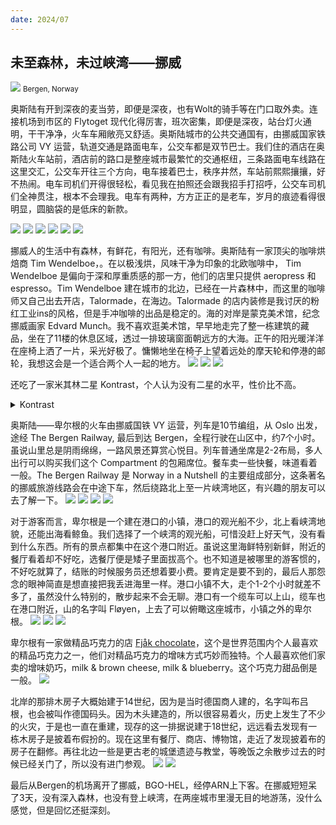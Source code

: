 ```yaml
---
date: 2024/07
---
```


## 未至森林，未过峡湾——挪威

<img src="https://s2.loli.net/2024/09/19/gmNhvVQDMEUypeA.jpg"/>
<small>Bergen, Norway</small>

奥斯陆有开到深夜的麦当劳，即便是深夜，也有Wolt的骑手等在门口取外卖。连接机场到市区的 Flytoget 现代化得厉害，班次密集，即便是深夜，站台灯火通明，干干净净，火车车厢敞亮又舒适。奥斯陆城市的公共交通国有，由挪威国家铁路公司 VY 运营，轨道交通是路面电车，公交车都是双节巴士。我们住的酒店在奥斯陆火车站前，酒店前的路口是整座城市最繁忙的交通枢纽，三条路面电车线路在这里交汇，公交车开往三个方向，电车接着巴士，秩序井然，车站前熙熙攘攘，好不热闹。电车司机们开得很轻松，看见我在拍照还会跟我招手打招呼，公交车司机们全神贯注，根本不会理我。电车有两种，方方正正的是老车，岁月的痕迹看得很明显，圆脑袋的是低床的新款。

<img src="https://s2.loli.net/2024/09/19/tnKFXryYlwiV8s9.jpg"/>
<img src="https://s2.loli.net/2024/09/20/mOdvJ7lWcVQey8u.jpg"/>
<img src="https://s2.loli.net/2024/09/19/Mjgqckdy62mbofQ.jpg"/>
<img src="https://s2.loli.net/2024/09/19/ENZskuoSW3qMUYA.jpg"/>
<img src="https://s2.loli.net/2024/09/19/7JMr85YliTEvdgG.jpg"/>
<img src="https://s2.loli.net/2024/09/19/f78wi6JlhBHCr3K.jpg"/>

挪威人的生活中有森林，有鲜花，有阳光，还有咖啡。奥斯陆有一家顶尖的咖啡烘焙商 Tim Wendelboe，。在以极浅烘，风味干净为印象的北欧咖啡中， Tim Wendelboe 是偏向于深和厚重质感的那一方，他们的店里只提供 aeropress 和 espresso。Tim Wendelboe 建在城市的北边，已经在一片森林中，而这里的咖啡师又自己出去开店，Talormade，在海边。Talormade 的店内装修是我讨厌的粉红工业ins的风格，但是手冲咖啡的出品是稳定的。海的对岸是蒙克美术馆，纪念挪威画家 Edvard Munch。我不喜欢逛美术馆，早早地走完了整一栋建筑的藏品，坐在了11楼的休息区域，透过一排玻璃窗面朝远方的大海。正午的阳光暖洋洋在座椅上洒了一片，采光好极了。慵懒地坐在椅子上望着远处的摩天轮和停港的邮轮，我想这会是一个适合两个人一起的地方。
<img src="https://s2.loli.net/2024/09/19/pBP2jzE1CsAItH4.jpg"/>
<img src="https://s2.loli.net/2024/09/19/qWibuoNTdDShF6n.jpg"/>
<img src="https://s2.loli.net/2024/09/19/xAvuwRigsGfeTFN.jpg"/>

还吃了一家米其林二星 Kontrast，个人认为没有二星的水平，性价比不高。
<details>
<summary>Kontrast</summary>

<img src="https://s2.loli.net/2024/09/19/LnwbXE9eqZ8pcNY.jpg"/>
<img src="https://s2.loli.net/2024/09/19/fkSrRJVQvUOx2z4.jpg"/>
<img src="https://s2.loli.net/2024/09/19/G1cWUDfdRnrtBbx.jpg"/>
<img src="https://s2.loli.net/2024/09/19/IvOezDoqm1FtusS.jpg"/>
<img src="https://s2.loli.net/2024/09/19/FnumiG4PKV3cBRL.jpg"/>
<img src="https://s2.loli.net/2024/09/19/9viFJl6G2D8tHzP.jpg"/>
<img src="https://s2.loli.net/2024/09/19/CTRBcK9jZ8MYsF1.jpg"/>
<img src="https://s2.loli.net/2024/09/19/VT1ydAtg9RUK2ir.jpg"/>
<img src="https://s2.loli.net/2024/09/19/bwzWx4mvlEa3ABe.jpg"/>
<img src="https://s2.loli.net/2024/09/19/8WulkgU1w9LbBE5.jpg"/>
<img src="https://s2.loli.net/2024/09/19/kgGDMeYdKTRqzmf.jpg"/>
<img src="https://s2.loli.net/2024/09/19/tO6ezYw3RpX7hQH.jpg"/>
<img src="https://s2.loli.net/2024/09/19/IzBD9Ma2HmfhoYl.jpg"/>
<img src="https://s2.loli.net/2024/09/19/8QOPelTJBFIhnDm.jpg"/>
<img src="https://s2.loli.net/2024/09/19/bVLfjUBSaN5EI31.jpg"/>
<img src="https://s2.loli.net/2024/09/19/Kc65QLveWZlJ1dS.jpg"/>
<img src="https://s2.loli.net/2024/09/19/AhjFe2sUQpZ7DHR.jpg"/>
</details>

奥斯陆——卑尔根的火车由挪威国铁 VY 运营，列车是10节编组，从 Oslo 出发，途经 The Bergen Railway, 最后到达 Bergen，全程行驶在山区中，约7个小时。虽说山里总是阴雨绵绵，一路风景还算赏心悦目。列车普通坐席是2-2布局，多人出行可以购买我们这个 Compartment 的包厢席位。餐车卖一些快餐，味道看着一般。The Bergen Railway 是 Norway in a Nutshell 的主要组成部分，这条著名的挪威旅游线路会在中途下车，然后绕路北上至一片峡湾地区，有兴趣的朋友可以去了解一下。
<img src="https://s2.loli.net/2024/09/20/IJmlYWnTwa3K4Oe.jpg"/>
<img src="https://s2.loli.net/2024/09/20/pBW5o46CKdNHTh9.jpg"/>
<img src="https://s2.loli.net/2024/09/20/uBYCbaWVF7jSHt4.jpg"/>
<img src="https://s2.loli.net/2024/09/20/RpJwQTdquE8YyHx.jpg"/>

对于游客而言，卑尔根是一个建在港口的小镇，港口的观光船不少，北上看峡湾地貌，还能出海看鲸鱼。我们选择了一个峡湾的观光船，可惜没赶上好天气，没有看到什么东西。所有的景点都集中在这个港口附近。虽说这里海鲜特别新鲜，附近的餐厅看着却不好吃，选餐厅便是矮子里面拔高个。也不知道是被哪里的游客惯的，不好吃就算了，结账的时候服务员还想着要小费。要肯定是要不到的，最后人那怨念的眼神简直是想直接把我丢进海里一样。港口小镇不大，走个1-2个小时就差不多了，虽然没什么特别的，散步起来不会无聊。港口有一个缆车可以上山，缆车也在港口附近，山的名字叫 Fløyen，上去了可以俯瞰这座城市，小镇之外的卑尔根。
<img src="https://s2.loli.net/2024/09/20/3ZSx4BlYHukwtd1.jpg"/>
<img src="https://s2.loli.net/2024/09/20/usHo5brZOhi6BRv.jpg"/>
<img src="https://s2.loli.net/2024/09/20/Qy35vlCUbLWFwPn.jpg"/>

卑尔根有一家做精品巧克力的店 [Fjåk chocolate](https://fjaak.no/en/)，这个是世界范围内个人最喜欢的精品巧克力之一，他们对精品巧克力的增味方式巧妙而独特。个人最喜欢他们家卖的增味奶巧，milk & brown cheese, milk & blueberry。这个巧克力甜品倒是一般。
<img src="https://s2.loli.net/2024/09/20/DnubiqQ8FJclfTj.jpg"/>

北岸的那排木房子大概始建于14世纪，因为是当时德国商人建的，名字叫布吕根，也会被叫作德国码头。因为木头建造的，所以很容易着火，历史上发生了不少的火灾，于是也一直在重建，现存的这一排据说建于18世纪，远远看去发现有一栋木房子是披着布假扮的。现在这里有餐厅、商店、博物馆，走近了发现披着布的房子在翻修。再往北边一些是更古老的城堡遗迹与教堂，等晚饭之余散步过去的时候已经关门了，所以没有进门参观。
<img src="https://s2.loli.net/2024/09/20/MeN6FTi2XCWut7R.jpg"/>
<img src="https://s2.loli.net/2024/09/19/gmNhvVQDMEUypeA.jpg"/>

最后从Bergen的机场离开了挪威，BGO-HEL，经停ARN上下客。在挪威短短呆了3天，没有深入森林，也没有登上峡湾，在两座城市里漫无目的地游荡，没什么感觉，但是回忆还挺深刻。